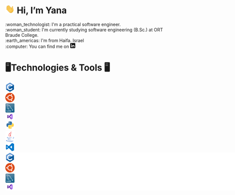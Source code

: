 <h1 align="left"><img src="https://github.com/YanaRaitsin/YanaRaitsin/blob/main/wave.gif" width="30px"> Hi, I’m Yana</h1> 
:woman_technologist: I'm a practical software engineer. <br />
:woman_student: I'm currently studying software engineering (B.Sc.) at ORT Braude College. <br />
:earth_americas: I'm from Haifa. Israel <br />
:computer: You can find me on <a href="https://www.linkedin.com/in/yana-raitsin/" rel="nofollow"><img src="https://github.com/YanaRaitsin/YanaRaitsin/blob/main/linkedin.png" alt="LinkedIn" title="LinkedIn icon without padding" style="max-width: 100%;"></a> <br />

<h1 align="left">🖥️Technologies & Tools 🖥️</h1>
<div  class="row">
       <div><a><img src="https://github.com/YanaRaitsin/YanaRaitsin/blob/main/c.png" width="30px"></a></div>
       <div><a><img src="https://github.com/YanaRaitsin/YanaRaitsin/blob/main/ubuntu.png" width="30px"></a></div>
       <div><a><img src="https://github.com/YanaRaitsin/YanaRaitsin/blob/main/mysql.png" width="30px"></div>
       <div><a><img src="https://github.com/YanaRaitsin/YanaRaitsin/blob/main/vstudio.png" width="30px"></div>
       <div><a><img src="https://github.com/YanaRaitsin/YanaRaitsin/blob/main/python.png" width="30px"></a></div>
       <div><a><img src="https://github.com/YanaRaitsin/YanaRaitsin/blob/main/java.png" width="30px"></div>
       <div><a><img src="https://github.com/YanaRaitsin/YanaRaitsin/blob/main/vscode.png" width="30px"> </div>
</div>

<div style="width:830px; background-color:white; height:120px; overflow:auto;">
		<div style="width: 30px">
       <img src="https://github.com/YanaRaitsin/YanaRaitsin/blob/main/c.png" width="30px" />
       <img src="https://github.com/YanaRaitsin/YanaRaitsin/blob/main/ubuntu.png" width="30px" />
       <img src="https://github.com/YanaRaitsin/YanaRaitsin/blob/main/mysql.png" width="30px" />
       <img src="https://github.com/YanaRaitsin/YanaRaitsin/blob/main/vstudio.png" width="30px" />
       <img src="https://github.com/YanaRaitsin/YanaRaitsin/blob/main/python.png" width="30px" />
       <img src="https://github.com/YanaRaitsin/YanaRaitsin/blob/main/java.png" width="30px" />
       <img src="https://github.com/YanaRaitsin/YanaRaitsin/blob/main/vscode.png" width="30px" />
		</div>
	</div>



